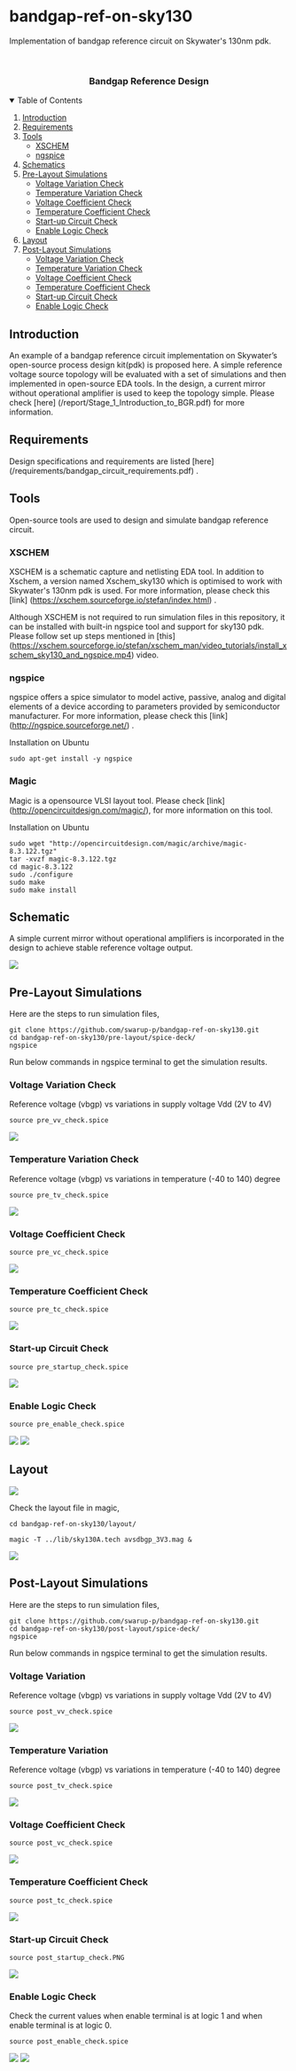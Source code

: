 # bandgap-ref-on-sky130
Implementation of bandgap reference circuit on Skywater's 130nm pdk.

<br />
<p align="center">
  <h3 align="center">Bandgap Reference Design</h3>
</p>
<!-- TABLE OF CONTENTS -->
<details open="open">
  <summary>Table of Contents</summary>
  <ol>
    <li>
      <a href="#introduction">Introduction</a>
    </li>
    <li>
      <a href="#requirements">Requirements</a>
    </li>
	<li>
      <a href="#tools">Tools</a>
	  <ul>
        <li><a href="#xschem">XSCHEM</a></li>
        <li><a href="#ngspice">ngspice</a></li>
      </ul>
    </li>
	<li>
      <a href="#schematic">Schematics</a>
	</li>
	<li>
      <a href="#pre-layout simulations">Pre-Layout Simulations</a>	
	  	<ul>
        <li><a href="#voltage variation check">Voltage Variation Check</a></li>
        <li><a href="#temperature variation check">Temperature Variation Check</a></li>
		<li><a href="#voltage coefficient check">Voltage Coefficient Check</a></li>
		<li><a href="#temperature coefficient check">Temperature Coefficient Check</a></li>
		<li><a href="#start-up circuit check">Start-up Circuit Check</a></li>
		<li><a href="#enable logic check">Enable Logic Check</a></li>
      </ul>
    </li>
	<li>
      <a href="#layout">Layout</a>
    </li>
	<li>
      <a href="#post-layout">Post-Layout Simulations</a>
	  	<ul>
        <li><a href="#voltage variation check">Voltage Variation Check</a></li>
        <li><a href="#temperature variation check">Temperature Variation Check</a></li>
		<li><a href="#voltage coefficient check">Voltage Coefficient Check</a></li>
		<li><a href="#temperature coefficient check">Temperature Coefficient Check</a></li>
		<li><a href="#start-up circuit check">Start-up Circuit Check</a></li>
		<li><a href="#enable logic check">Enable Logic Check</a></li>
      </ul>	  
    </li>
  </ol>
</details>

<!-- Introduction -->
## Introduction

An example of a bandgap reference circuit implementation on Skywater’s open-source process design kit(pdk) is proposed here. A simple reference voltage source topology will be evaluated with a set of simulations and then implemented in open-source EDA tools. In the design, a current mirror without operational amplifier is used to keep the topology simple. Please check [here] (/report/Stage_1_Introduction_to_BGR.pdf) for more information.

<!-- Requirements -->
## Requirements

Design specifications and requirements are listed [here] (/requirements/bandgap_circuit_requirements.pdf) .

<!-- Tools -->
## Tools

Open-source tools are used to design and simulate bandgap reference circuit.

### XSCHEM

XSCHEM is a schematic capture and netlisting EDA tool. In addition to Xschem, a version named Xschem_sky130 which is optimised to work with Skywater's 130nm pdk is used. For more information, please check this [link] (https://xschem.sourceforge.io/stefan/index.html) .

Although XSCHEM is not required to run simulation files in this repository, it can be installed with built-in ngspice tool and support for sky130 pdk. Please follow set up steps mentioned in [this] (https://xschem.sourceforge.io/stefan/xschem_man/video_tutorials/install_xschem_sky130_and_ngspice.mp4) video.

### ngspice

ngspice offers a spice simulator to model active, passive, analog and digital elements of a device according to parameters provided by semiconductor manufacturer. For more information, please check this [link] (http://ngspice.sourceforge.net/) .

  Installation on Ubuntu
  
	sudo apt-get install -y ngspice

### Magic

Magic is a opensource VLSI layout tool. Please check [link] (http://opencircuitdesign.com/magic/), for more information on this tool.

  Installation on Ubuntu
  
	sudo wget "http://opencircuitdesign.com/magic/archive/magic-8.3.122.tgz"
	tar -xvzf magic-8.3.122.tgz
	cd magic-8.3.122
	sudo ./configure
	sudo make
	sudo make install
	

<!-- Schematic -->
## Schematic

A simple current mirror without operational amplifiers is incorporated in the design to achieve stable reference voltage output.

![](/schematic/avsdbgp_3V3.PNG)

<!-- Pre-Layout Simulations -->
## Pre-Layout Simulations

Here are the steps to run simulation files,

	git clone https://github.com/swarup-p/bandgap-ref-on-sky130.git
	cd bandgap-ref-on-sky130/pre-layout/spice-deck/
	ngspice

Run below commands in ngspice terminal to get the simulation results.

<!-- Voltage Variation Check -->
### Voltage Variation Check

Reference voltage (vbgp) vs variations in supply voltage Vdd (2V to 4V)

	source pre_vv_check.spice

![](/pre-layout/snapshots/pre_vv_check.PNG)

<!-- Temperature Variation Check-->
### Temperature Variation Check

Reference voltage (vbgp) vs variations in temperature (-40 to 140) degree

	source pre_tv_check.spice

![](/pre-layout/snapshots/pre_tv_check.PNG)

<!-- Voltage Coefficient Check-->
### Voltage Coefficient Check

	source pre_vc_check.spice

![](/pre-layout/snapshots/pre_vc_check.PNG)

<!-- Temperature Coefficient Check-->
### Temperature Coefficient Check

	source pre_tc_check.spice

![](/pre-layout/snapshots/pre_tc_check.PNG)

<!-- Start-up Circuit Check -->
### Start-up Circuit Check

	source pre_startup_check.spice

![](/pre-layout/snapshots/pre_startup_check.PNG)

<!-- Enable Logic Check -->
### Enable Logic Check

	source pre_enable_check.spice

![](/pre-layout/snapshots/pre_enable_V_check.PNG)
![](/pre-layout/snapshots/pre_enable_I_check.PNG)

<!-- Layout -->
## Layout

![](/layout/avsdbgp_3V3.PNG)

Check the layout file in magic,

	cd bandgap-ref-on-sky130/layout/
	
	magic -T ../lib/sky130A.tech avsdbgp_3V3.mag &

![](/layout/avsdbgp_3V3_snap1.PNG)

<!-- Post-Layout Simulations -->
## Post-Layout Simulations

Here are the steps to run simulation files,

	git clone https://github.com/swarup-p/bandgap-ref-on-sky130.git
	cd bandgap-ref-on-sky130/post-layout/spice-deck/
	ngspice
	
Run below commands in ngspice terminal to get the simulation results.

<!-- Voltage Variation -->
### Voltage Variation

Reference voltage (vbgp) vs variations in supply voltage Vdd (2V to 4V)

	source post_vv_check.spice

![](/post-layout/snapshots/post_vv_check.PNG)

<!-- Temperature Variation -->
### Temperature Variation

Reference voltage (vbgp) vs variations in temperature (-40 to 140) degree

	source post_tv_check.spice

![](/post-layout/snapshots/post_tv_check.PNG)

<!-- Voltage Coefficient Check-->
### Voltage Coefficient Check

	source post_vc_check.spice

![](/post-layout/snapshots/post_vc_check.PNG)

<!-- Temperature Coefficient Check-->
### Temperature Coefficient Check

	source post_tc_check.spice

![](/post-layout/snapshots/post_tc_check.PNG)

<!-- Start-up Circuit Check -->
### Start-up Circuit Check

	source post_startup_check.PNG
	
![](/post-layout/snapshots/post_startup_check.PNG)	

<!-- Enable Logic Check -->
### Enable Logic Check

Check the current values when enable terminal is at logic 1 and when enable terminal is at logic 0.

	source post_enable_check.spice

![](/post-layout/snapshots/post_enable_V_check.PNG)
![](/post-layout/snapshots/post_enable_I_check.PNG)
